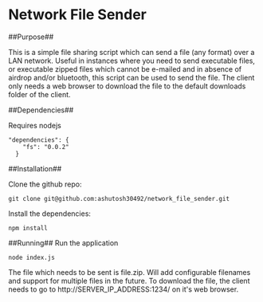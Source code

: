 # Network File Sender #

##Purpose##

This is a simple file sharing script which can send a file (any format) over a LAN network. Useful in instances where you need to send executable files, or executable zipped files which cannot be e-mailed and in absence of airdrop and/or bluetooth, this script can be used to send the file. The client only needs a web browser to download the file to the default downloads folder of the client.

##Dependencies##

Requires nodejs

```
"dependencies": {
    "fs": "0.0.2"
  }
```


##Installation##

Clone the github repo:

```
git clone git@github.com:ashutosh30492/network_file_sender.git
```
Install the dependencies:

	npm install
	
##Running##
Run the application

	node index.js 
	
The file which needs to be sent is file.zip. Will add configurable filenames and support for multiple files in the future. To download the file, the client needs to go to http://SERVER_IP_ADDRESS:1234/ on it's web browser.